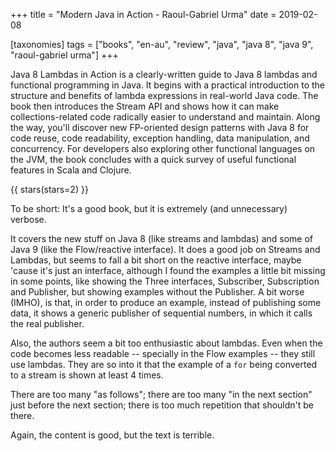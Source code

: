 +++
title = "Modern Java in Action - Raoul-Gabriel Urma"
date = 2019-02-08

[taxonomies]
tags = ["books", "en-au", "review", "java", "java 8", "java 9", "raoul-gabriel urma"]
+++

Java 8 Lambdas in Action is a clearly-written guide to Java 8 lambdas and
functional programming in Java. It begins with a practical introduction to the
structure and benefits of lambda expressions in real-world Java code. The book
then introduces the Stream API and shows how it can make collections-related
code radically easier to understand and maintain. Along the way, you'll
discover new FP-oriented design patterns with Java 8 for code reuse, code
readability, exception handling, data manipulation, and concurrency. For
developers also exploring other functional languages on the JVM, the book
concludes with a quick survey of useful functional features in Scala and
Clojure.

<!-- more -->

{{ stars(stars=2) }}

To be short: It's a good book, but it is extremely (and unnecessary) verbose.

It covers the new stuff on Java 8 (like streams and lambdas) and some of Java 9
(like the Flow/reactive interface). It does a good job on Streams and Lambdas,
but seems to fall a bit short on the reactive interface, maybe 'cause it's just
an interface, although I found the examples a little bit missing in some
points, like showing the Three interfaces, Subscriber, Subscription and
Publisher, but showing examples without the Publisher. A bit worse (IMHO), is
that, in order to produce an example, instead of publishing some data, it shows
a generic publisher of sequential numbers, in which it calls the real
publisher.

Also, the authors seem a bit too enthusiastic about lambdas. Even when the code
becomes less readable -- specially in the Flow examples -- they still use
lambdas. They are so into it that the example of a `for` being converted to a
stream is shown at least 4 times.

There are too many "as follows"; there are too many "in the next section" just
before the next section; there is too much repetition that shouldn't be there.

Again, the content is good, but the text is terrible.
